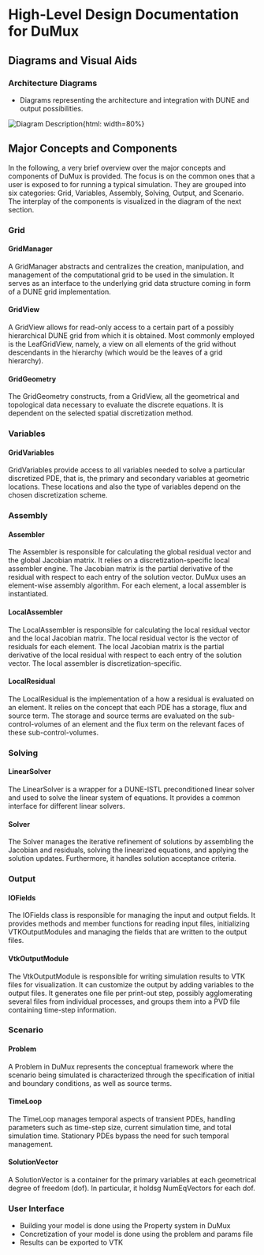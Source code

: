 # High-Level Design Documentation for DuMux

## Diagrams and Visual Aids

### Architecture Diagrams
- Diagrams representing the architecture and integration with DUNE and output possibilities.

![Diagram Description](HLDD.svg){html: width=80%}

## Major Concepts and Components

In the following, a very brief overview over the major concepts and components of DuMux is provided. The focus is on the common ones that a user is exposed to for running a typical simulation. They are grouped into six categories: Grid, Variables, Assembly, Solving, Output, and Scenario. The interplay of the components is visualized in the diagram of the next section.

### Grid

#### GridManager
A GridManager abstracts and centralizes the creation, manipulation, and management of the computational grid to be used in the simulation. It serves as an interface to the underlying grid data structure coming in form of a DUNE grid implementation.

#### GridView
A GridView allows for read-only access to a certain part of a possibly hierarchical DUNE grid from which it is obtained. Most commonly employed is the LeafGridView, namely, a view on all elements of the grid without descendants in the hierarchy (which would be the leaves of a grid hierarchy).

#### GridGeometry
The GridGeometry constructs, from a GridView, all the geometrical and topological data necessary to evaluate the discrete equations. It is dependent on the selected spatial discretization method.


### Variables

#### GridVariables
GridVariables provide access to all variables needed to solve a particular discretized PDE, that is, the primary and secondary variables at geometric locations. These locations and also the type of variables depend on the chosen discretization scheme.


### Assembly

#### Assembler
The Assembler is responsible for calculating the global residual vector and the global Jacobian matrix. It relies on a discretization-specific local assembler engine. The Jacobian matrix is the partial derivative of the residual with respect to each entry of the solution vector. DuMux uses an element-wise assembly algorithm. For each element, a local assembler is instantiated.

#### LocalAssembler
The LocalAssembler is responsible for calculating the local residual vector and the local Jacobian matrix. The local residual vector is the vector of residuals for each element. The local Jacobian matrix is the partial derivative of the local residual with respect to each entry of the solution vector. The local assembler is discretization-specific.

#### LocalResidual
The LocalResidual is the implementation of a how a residual is evaluated on an element. It relies on the concept that each PDE has a storage, flux and source term. The storage and source terms are evaluated on the sub-control-volumes of an element and the flux term on the relevant faces of these sub-control-volumes.


### Solving

#### LinearSolver
The LinearSolver is a wrapper for a DUNE-ISTL preconditioned linear solver and used to solve the linear system of equations. It provides a common interface for different linear solvers.

#### Solver
The Solver manages the iterative refinement of solutions by assembling the Jacobian and residuals, solving the linearized equations, and applying the solution updates. Furthermore, it handles solution acceptance criteria.


### Output

#### IOFields
The IOFields class is responsible for managing the input and output fields. It provides methods and member functions for reading input files, initializing VTKOutputModules and managing the fields that are written to the output files.

#### VtkOutputModule
The VtkOutputModule is responsible for writing simulation results to VTK files for visualization. It can customize the output by adding variables to the output files. It generates one file per print-out step, possibly agglomerating several files from individual processes, and groups them into a PVD file containing time-step information.


### Scenario

#### Problem
A Problem in DuMux represents the conceptual framework where the scenario being simulated is characterized through the specification of initial and boundary conditions, as well as source terms.

#### TimeLoop
The TimeLoop manages temporal aspects of transient PDEs, handling parameters such as time-step size, current simulation time, and total simulation time. Stationary PDEs bypass the need for such temporal management.

#### SolutionVector
A SolutionVector is a container for the primary variables at each geometrical degree of freedom (dof). In particular, it holdsg NumEqVectors for each dof.

### User Interface
- Building your model is done using the Property system in DuMux
- Concretization of your model is done using the problem and params file
- Results can be exported to VTK